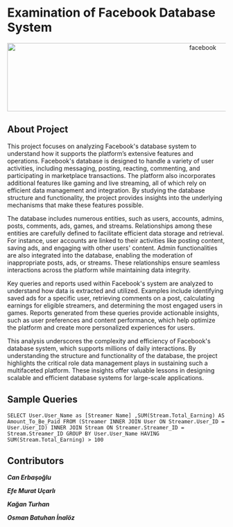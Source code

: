 # Examination of Facebook Database System
<p align="center">
  <img width="886" height="158" src="https://github.com/user-attachments/assets/ac318821-9704-4a99-9259-d3c90f766b94" alt="facebook">
</p>

## About Project
This project focuses on analyzing Facebook's database system to understand how it supports the platform’s extensive features and operations. Facebook's database is designed to handle a variety of user activities, including messaging, posting, reacting, commenting, and participating in marketplace transactions. The platform also incorporates additional features like gaming and live streaming, all of which rely on efficient data management and integration. By studying the database structure and functionality, the project provides insights into the underlying mechanisms that make these features possible.

The database includes numerous entities, such as users, accounts, admins, posts, comments, ads, games, and streams. Relationships among these entities are carefully defined to facilitate efficient data storage and retrieval. For instance, user accounts are linked to their activities like posting content, saving ads, and engaging with other users' content. Admin functionalities are also integrated into the database, enabling the moderation of inappropriate posts, ads, or streams. These relationships ensure seamless interactions across the platform while maintaining data integrity.

Key queries and reports used within Facebook's system are analyzed to understand how data is extracted and utilized. Examples include identifying saved ads for a specific user, retrieving comments on a post, calculating earnings for eligible streamers, and determining the most engaged users in games. Reports generated from these queries provide actionable insights, such as user preferences and content performance, which help optimize the platform and create more personalized experiences for users.

This analysis underscores the complexity and efficiency of Facebook's database system, which supports millions of daily interactions. By understanding the structure and functionality of the database, the project highlights the critical role data management plays in sustaining such a multifaceted platform. These insights offer valuable lessons in designing scalable and efficient database systems for large-scale applications.

## Sample Queries
```
SELECT User.User_Name as [Streamer Name] ,SUM(Stream.Total_Earning) AS Amount_To_Be_Paid FROM (Streamer INNER JOIN User ON Streamer.User_ID = User.User_ID) INNER JOIN Stream ON Streamer.Streamer_ID = Stream.Streamer_ID GROUP BY User.User_Name HAVING SUM(Stream.Total_Earning) > 100 
```

## Contributors
**_Can Erbaşoğlu_**

**_Efe Murat Uçarlı_**

**_Kağan Turhan_**

**_Osman Batuhan İnalöz_**
